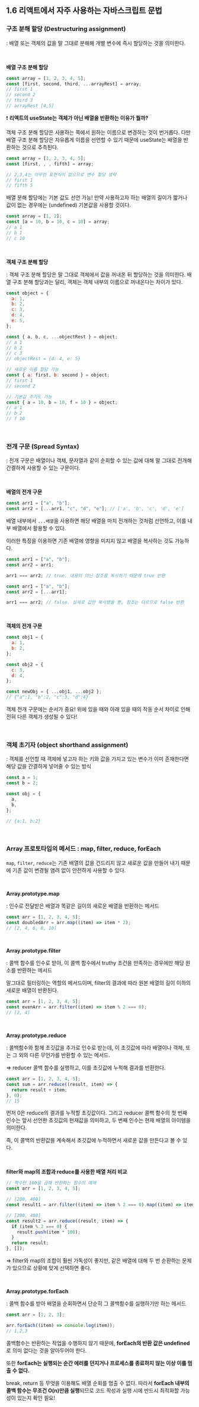 ## 1.6 리액트에서 자주 사용하는 자바스크립트 문법

### 구조 분해 할당 (Destructuring assignment)

: 배열 또는 객체의 값을 말 그대로 분해해 개별 변수에 즉시 할당하는 것을 의미한다.

<br/>

**배열 구조 분해 할당**

```javascript
const array = [1, 2, 3, 4, 5];
const [first, second, third, ...arrayRest] = array;
// first 1
// second 2
// third 3
// arrayRest [4,5]
```

❗ **리액트의 useState는 객체가 아닌 배열을 반환하는 이유가 뭘까?**

객체 구조 분해 할당은 사용하는 쪽에서 원하는 이름으로 변경하는 것이 번거롭다. 다만 배열 구조 분해 할당은 자유롭게 이름을 선언할 수 있기 때문에 useState는 배열을 반환하는 것으로 추측된다.

```javascript
const array = [1, 2, 3, 4, 5];
const [first, , , fifth] = array;

// 2,3,4는 아무런 표현식이 없으므로 변수 할당 생략
// first 1
// fifth 5
```

배열 분해 할당에는 기본 값도 선언 가능! 만약 사용하고자 하는 배열의 길이가 짧거나 값이 없는 경우에는 (undefined) 기본값을 사용할 것이다.

```javascript
const array = [1, 2];
const [a = 10, b = 10, c = 10] = array;
// a 1
// b 1
// c 10
```

<br/>

**객체 구조 분해 할당**

: 객체 구조 분해 할당은 말 그대로 객체에서 값을 꺼내온 뒤 할당하는 것을 의미한다. 배열 구조 분해 할당과는 달리, 객체는 객체 내부의 이름으로 꺼내온다는 차이가 있다.

```javascript
const object = {
  a: 1,
  b: 2,
  c: 3,
  d: 4,
  e: 5,
};

const { a, b, c, ...objectRest } = object;
// a 1
// b 2
// c 3
// objectRest = {d: 4, e: 5}

// 새로운 이름 할당 가능
const { a: first, b: second } = object;
// first 1
// second 2

// 기본값 주기도 가능
const { a = 10, b = 10, f = 10 } = object;
// a 1
// b 2
// f 10
```

<br/>

### 전개 구문 (Spread Syntax)

: 전개 구문은 배열이나 객체, 문자열과 같이 순회할 수 있는 값에 대해 말 그대로 전개해 간결하게 사용할 수 있는 구문이다.

<br/>

**배열의 전개 구문**

```javascript
const arr1 = ["a", "b"];
const arr2 = [...arr1, "c", "d", "e"]; // ['a', 'b', 'c', 'd', 'e']
```

배열 내부에서 `...배열`을 사용하면 해당 배열을 마치 전개하는 것처럼 선언하고, 이를 내부 배열에서 활용할 수 있다.

이러한 특징을 이용하면 기존 배열에 영향을 미치지 않고 배열을 복사하는 것도 가능하다.

```javascript
const arr1 = ["a", "b"];
const arr2 = arr1;

arr1 === arr2; // true. 내용이 아닌 참조를 복사하기 때문에 true 반환

const arr1 = ["a", "b"];
const arr2 = [...arr1];

arr1 === arr2; // false. 실제로 값만 복사됐을 뿐, 참조는 다르므로 false 반환
```

<br/>

**객체의 전개 구문**

```javascript
const obj1 = {
  a: 1,
  b: 2,
};

const obj2 = {
  c: 3,
  d: 4,
};

const newObj = { ...obj1, ...obj2 };
// {"a":1, "b":2, "c":3, "d":4}
```

객체 전개 구문에는 순서가 중요! 위에 있을 때와 아래 있을 때의 작동 순서 차이로 인해 전혀 다른 객체가 생성될 수 있다!

<br/>

### 객체 초기자 (object shorthand assignment)

: 객체를 선언할 때 객체에 넣고자 하는 키와 값을 가지고 있는 변수가 이미 존재한다면 해당 값을 간결하게 넣어줄 수 있는 방식

```javascript
const a = 1;
const b = 2;

const obj = {
  a,
  b,
};

// {a:1, b:2}
```

<br/>

### Array 프로토타입의 메서드 : map, filter, reduce, forEach

`map`, `filter`, `reduce`는 기존 배열의 값을 건드리지 않고 새로운 값을 만들어 내기 때문에 기존 값이 변경될 염려 없이 안전하게 사용할 수 있다.

<br/>

**Array.prototype.map**

: 인수로 전달받은 배열과 똑같은 길이의 새로운 배열을 반환하는 메서드

```javascript
const arr = [1, 2, 3, 4, 5];
const doubledArr = arr.map((item) => item * 2);
// [2, 4, 6, 8, 10]
```

<br/>

**Array.prototype.filter**

: 콜백 함수를 인수로 받아, 이 콜백 함수에서 truthy 조건을 만족하는 경우에만 해당 원소를 반환하는 메서드

말그대로 필터링하는 역할의 메서드이며, filter의 결과에 따라 원본 배열의 길이 이하의 새로운 배열이 반환된다.

```javascript
const arr = [1, 2, 3, 4, 5];
const evenArr = arr.filter((item) => item % 2 === 0);
// [2, 4]
```

<br/>

**Array.prototype.reduce**

: 콜백함수와 함께 초깃값을 추가로 인수로 받는데, 이 초깃값에 따라 배열이나 객체, 또는 그 외의 다른 무언가를 반환할 수 있는 메서드.

=> reducer 콜백 함수를 실행하고, 이를 초깃값에 누적해 결과를 반환한다.

```javascript
const arr = [1, 2, 3, 4, 5];
const sum = arr.reduce((result, item) => {
  return result + item;
}, 0);
// 15
```

먼저 0은 reduce의 결과를 누적할 초깃값이다. 그리고 reducer 콜백 함수의 첫 번째 인수는 앞서 선언한 초깃값의 현재값을 의미하고, 두 번째 인수는 현재 배열의 아이템을 의미한다.

즉, 이 콜백의 반환값을 계속해서 초깃값에 누적하면서 새로운 값을 만든다고 볼 수 있다.

<br/>

**filter와 map의 조합과 reduce를 사용한 배열 처리 비교**

```javascript
// 짝수만 100을 곱해 반환하는 함수의 예제
const arr = [1, 2, 3, 4, 5];

// [200, 400]
const result1 = arr.filter((item) => item % 2 === 0).map((item) => item * 100);

// [200, 400]
const result2 = arr.reduce((result, item) => {
  if (item % 2 === 0) {
    result.push(item * 100);
  }
  return result;
}, []);
```

=> filter와 map의 조합이 훨씬 가독성이 좋지만, 같은 배열에 대해 두 번 순환하는 문제가 있으므로 상황에 맞게 선택하면 좋다.

<br/>

**Array.prototype.forEach**

: 콜백 함수를 받아 배열을 순회하면서 단순히 그 콜백함수를 실행하기만 하는 메서드

```javascript
const arr = [1, 2, 3];

arr.forEach((item) => console.log(item));
// 1,2,3
```

콜백함수는 반환하는 작업을 수행하지 않기 때문에, **forEach의 반환 값은 undefined**로 의미 없다는 것을 알아두어야 한다.

또한 **forEach는 실행되는 순간 에러를 던지거나 프로세스를 종료하지 않는 이상 이를 멈출 수 없다.**

break, return 등 무엇을 이용해도 배열 순회를 멈출 수 없다. 따라서 **forEach 내부의 콜백 함수는 무조건 O(n)만큼 실행**되므로 코드 작성과 실행 시에 반드시 최적화할 가능성이 있는지 확인 필요!
